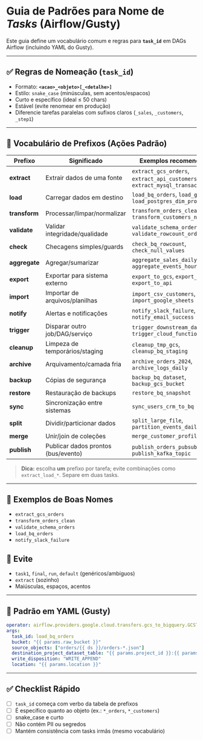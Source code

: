 # Guia de Padrões para Nome de *Tasks* (Airflow/Gusty)

Este guia define um vocabulário comum e regras para **`task_id`** em DAGs Airflow (incluindo YAML do Gusty).

---

## ✅ Regras de Nomeação (`task_id`)
- Formato: **`<acao>_<objeto>[_<detalhe>]`**
- Estilo: `snake_case` (minúsculas, sem acentos/espacos)
- Curto e específico (ideal ≤ 50 chars)
- Estável (evite renomear em produção)
- Diferencie tarefas paralelas com sufixos claros (`_sales`, `_customers`, `_step1`)

---

## 📖 Vocabulário de Prefixos (Ações Padrão)

| Prefixo | Significado | Exemplos recomendados |
|---|---|---|
| **extract** | Extrair dados de uma fonte | `extract_gcs_orders`, `extract_api_customers`, `extract_mysql_transactions` |
| **load** | Carregar dados em destino | `load_bq_orders`, `load_gcs_raw`, `load_postgres_dim_products` |
| **transform** | Processar/limpar/normalizar | `transform_orders_clean`, `transform_customers_normalize` |
| **validate** | Validar integridade/qualidade | `validate_schema_orders`, `validate_rowcount_orders` |
| **check** | Checagens simples/guards | `check_bq_rowcount`, `check_null_values` |
| **aggregate** | Agregar/sumarizar | `aggregate_sales_daily`, `aggregate_events_hourly` |
| **export** | Exportar para sistema externo | `export_to_gcs`, `export_to_csv`, `export_to_api` |
| **import** | Importar de arquivos/planilhas | `import_csv_customers`, `import_google_sheets` |
| **notify** | Alertas e notificações | `notify_slack_failure`, `notify_email_success` |
| **trigger** | Disparar outro job/DAG/serviço | `trigger_downstream_dag`, `trigger_cloud_function` |
| **cleanup** | Limpeza de temporários/staging | `cleanup_tmp_gcs`, `cleanup_bq_staging` |
| **archive** | Arquivamento/camada fria | `archive_orders_2024`, `archive_logs_daily` |
| **backup** | Cópias de segurança | `backup_bq_dataset`, `backup_gcs_bucket` |
| **restore** | Restauração de backups | `restore_bq_snapshot` |
| **sync** | Sincronização entre sistemas | `sync_users_crm_to_bq` |
| **split** | Dividir/particionar dados | `split_large_file`, `partition_events_daily` |
| **merge** | Unir/join de coleções | `merge_customer_profiles` |
| **publish** | Publicar dados prontos (bus/evento) | `publish_orders_pubsub`, `publish_kafka_topic` |

> **Dica:** escolha **um** prefixo por tarefa; evite combinações como `extract_load_*`. Separe em duas tasks.

---

## 🧩 Exemplos de Boas Nomes
- `extract_gcs_orders`  
- `transform_orders_clean`  
- `validate_schema_orders`  
- `load_bq_orders`  
- `notify_slack_failure`

## 🚫 Evite
- `task1`, `final`, `run`, `default` (genéricos/ambíguos)  
- `extract` (sozinho)  
- Maiúsculas, espaços, acentos

---

## 🔗 Padrão em YAML (Gusty)
```yaml
operator: airflow.providers.google.cloud.transfers.gcs_to_bigquery.GCSToBigQueryOperator
args:
  task_id: load_bq_orders
  bucket: "{{ params.raw_bucket }}"
  source_objects: ["orders/{{ ds }}/orders-*.json"]
  destination_project_dataset_table: "{{ params.project_id }}:{{ params.dataset }}.orders"
  write_disposition: "WRITE_APPEND"
  location: "{{ params.location }}"
```

---

## ✅ Checklist Rápido
- [ ] `task_id` começa com verbo da tabela de prefixos
- [ ] É específico quanto ao objeto (ex.: `*_orders`, `*_customers`)
- [ ] snake_case e curto
- [ ] Não contém PII ou segredos
- [ ] Mantém consistência com tasks irmãs (mesmo vocabulário)